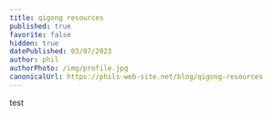```yaml
---
title: qigong resources
published: true
favorite: false
hidden: true
datePublished: 03/07/2023
author: phil
authorPhoto: /img/profile.jpg
canonicalUrl: https://phils-web-site.net/blog/qigong-resources
---
```


test
